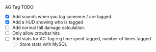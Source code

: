 AG Tag TODO:
- [x] Add sounds when you tag someone / are tagged.
- [x] Add a HUD showing who is tagged
- [ ] Add normal fall damage calculation.
- [ ] Only allow crowbar hits
- [ ] Add stats for AG Tag e.g time spent tagged, number of times tagged
	- [ ] Store stats with MySQL
